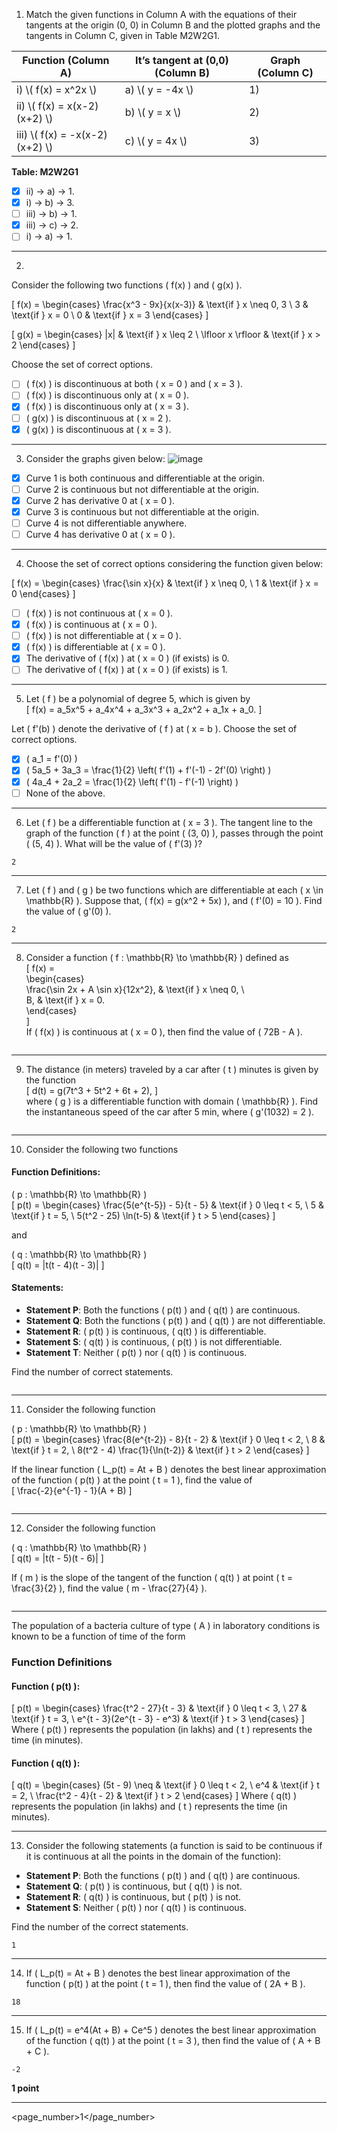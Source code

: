 1) Match the given functions in Column A with the equations of their tangents at the origin (0, 0) in Column B and the plotted graphs and the tangents in Column C, given in Table M2W2G1.

<table>
  <thead>
    <tr>
      <th>Function (Column A)</th>
      <th>It’s tangent at (0,0) (Column B)</th>
      <th>Graph (Column C)</th>
    </tr>
  </thead>
  <tbody>
    <tr>
      <td>i) \( f(x) = x^2x \)</td>
      <td>a) \( y = -4x \)</td>
      <td>1)</td>
    </tr>
    <tr>
      <td>ii) \( f(x) = x(x-2)(x+2) \)</td>
      <td>b) \( y = x \)</td>
      <td>2)</td>
    </tr>
    <tr>
      <td>iii) \( f(x) = -x(x-2)(x+2) \)</td>
      <td>c) \( y = 4x \)</td>
      <td>3)</td>
    </tr>
  </tbody>
</table>

**Table: M2W2G1**

- [x] ii) → a) → 1.  
- [x] i) → b) → 3.  
- [ ] iii) → b) → 1.  
- [x] iii) → c) → 2.  
- [ ] i) → a) → 1.

---

2)  
Consider the following two functions \( f(x) \) and \( g(x) \).

\[
f(x) = 
\begin{cases} 
\frac{x^3 - 9x}{x(x-3)} & \text{if } x \neq 0, 3 \\
3 & \text{if } x = 0 \\
0 & \text{if } x = 3 
\end{cases}
\]

\[
g(x) = 
\begin{cases} 
|x| & \text{if } x \leq 2 \\
\lfloor x \rfloor & \text{if } x > 2 
\end{cases}
\]

Choose the set of correct options.

- [ ] \( f(x) \) is discontinuous at both \( x = 0 \) and \( x = 3 \).  
- [ ] \( f(x) \) is discontinuous only at \( x = 0 \).  
- [x] \( f(x) \) is discontinuous only at \( x = 3 \).  
- [ ] \( g(x) \) is discontinuous at \( x = 2 \).  
- [x] \( g(x) \) is discontinuous at \( x = 3 \).  

---

3) Consider the graphs given below:
![image](https://github.com/user-attachments/assets/2f2eaef9-3bc5-4882-ad4f-48653cca0a92)


- [x] Curve 1 is both continuous and differentiable at the origin.  
- [ ] Curve 2 is continuous but not differentiable at the origin.  
- [x] Curve 2 has derivative 0 at \( x = 0 \).  
- [x] Curve 3 is continuous but not differentiable at the origin.  
- [ ] Curve 4 is not differentiable anywhere.  
- [ ] Curve 4 has derivative 0 at \( x = 0 \).  

---

4) Choose the set of correct options considering the function given below:

\[
f(x) = 
\begin{cases} 
\frac{\sin x}{x} & \text{if } x \neq 0, \\
1 & \text{if } x = 0 
\end{cases}
\]

- [ ] \( f(x) \) is not continuous at \( x = 0 \).  
- [x] \( f(x) \) is continuous at \( x = 0 \).  
- [ ] \( f(x) \) is not differentiable at \( x = 0 \).  
- [x] \( f(x) \) is differentiable at \( x = 0 \).  
- [x] The derivative of \( f(x) \) at \( x = 0 \) (if exists) is 0.  
- [ ] The derivative of \( f(x) \) at \( x = 0 \) (if exists) is 1.  

---

5) Let \( f \) be a polynomial of degree 5, which is given by  
\[ f(x) = a_5x^5 + a_4x^4 + a_3x^3 + a_2x^2 + a_1x + a_0. \]  

Let \( f'(b) \) denote the derivative of \( f \) at \( x = b \). Choose the set of correct options.  

- [x] \( a_1 = f'(0) \)  
- [x] \( 5a_5 + 3a_3 = \frac{1}{2} \left( f'(1) + f'(-1) - 2f'(0) \right) \)  
- [x] \( 4a_4 + 2a_2 = \frac{1}{2} \left( f'(1) - f'(-1) \right) \)  
- [ ] None of the above.  

---

6) Let \( f \) be a differentiable function at \( x = 3 \). The tangent line to the graph of the function \( f \) at the point \( (3, 0) \), passes through the point \( (5, 4) \). What will be the value of \( f'(3) \)?  

```
2
```
 

---

7) Let \( f \) and \( g \) be two functions which are differentiable at each \( x \in \mathbb{R} \). Suppose that, \( f(x) = g(x^2 + 5x) \), and \( f'(0) = 10 \). Find the value of \( g'(0) \).  

```
2
```


---

8) Consider a function \( f : \mathbb{R} \to \mathbb{R} \) defined as  
\[
f(x) =  
\begin{cases}  
\frac{\sin 2x + A \sin x}{12x^2}, & \text{if } x \neq 0, \\  
B, & \text{if } x = 0.  
\end{cases}  
\]  
If \( f(x) \) is continuous at \( x = 0 \), then find the value of \( 72B - A \).  

```

```

---

9) The distance (in meters) traveled by a car after \( t \) minutes is given by the function  
\[ d(t) = g(7t^3 + 5t^2 + 6t + 2), \]  
where \( g \) is a differentiable function with domain \( \mathbb{R} \). Find the instantaneous speed of the car after 5 min, where \( g'(1032) = 2 \).  

```

```

---

10) Consider the following two functions  

#### Function Definitions:  
\( p : \mathbb{R} \to \mathbb{R} \)  
\[
p(t) = 
\begin{cases} 
\frac{5(e^{t-5}) - 5}{t - 5} & \text{if } 0 \leq t < 5, \\ 
5 & \text{if } t = 5, \\ 
5(t^2 - 25) \ln(t-5) & \text{if } t > 5 
\end{cases}
\]  

and  

\( q : \mathbb{R} \to \mathbb{R} \)  
\[
q(t) = |t(t - 4)(t - 3)|
\]  

#### Statements:  
- **Statement P**: Both the functions \( p(t) \) and \( q(t) \) are continuous.  
- **Statement Q**: Both the functions \( p(t) \) and \( q(t) \) are not differentiable.  
- **Statement R**: \( p(t) \) is continuous, \( q(t) \) is differentiable.  
- **Statement S**: \( q(t) \) is continuous, \( p(t) \) is not differentiable.  
- **Statement T**: Neither \( p(t) \) nor \( q(t) \) is continuous.  

Find the number of correct statements.  
```

```

---

11) Consider the following function  

\( p : \mathbb{R} \to \mathbb{R} \)  
\[
p(t) = 
\begin{cases} 
\frac{8(e^{t-2}) - 8}{t - 2} & \text{if } 0 \leq t < 2, \\ 
8 & \text{if } t = 2, \\ 
8(t^2 - 4) \frac{1}{\ln(t-2)} & \text{if } t > 2 
\end{cases}
\]  

If the linear function \( L_p(t) = At + B \) denotes the best linear approximation of the function \( p(t) \) at the point \( t = 1 \), find the value of  
\[
\frac{-2}{e^{-1} - 1}(A + B)
\]  

```

```

---

12) Consider the following function  

  
\( q : \mathbb{R} \to \mathbb{R} \)  
\[
q(t) = |t(t - 5)(t - 6)|
\]  

If \( m \) is the slope of the tangent of the function \( q(t) \) at point \( t = \frac{3}{2} \), find the value \( m - \frac{27}{4} \).  

```

```


---

The population of a bacteria culture of type \( A \) in laboratory conditions is known to be a function of time of the form  

### Function Definitions

#### Function \( p(t) \):
\[
p(t) = 
\begin{cases} 
\frac{t^2 - 27}{t - 3} & \text{if } 0 \leq t < 3, \\
27 & \text{if } t = 3, \\
e^{t - 3}(2e^{t - 3} - e^3) & \text{if } t > 3
\end{cases}
\]
Where \( p(t) \) represents the population (in lakhs) and \( t \) represents the time (in minutes).

#### Function \( q(t) \):
\[
q(t) = 
\begin{cases} 
(5t - 9) \neq & \text{if } 0 \leq t < 2, \\
e^4 & \text{if } t = 2, \\
\frac{t^2 - 4}{t - 2} & \text{if } t > 2
\end{cases}
\]
Where \( q(t) \) represents the population (in lakhs) and \( t \) represents the time (in minutes).

---

13) Consider the following statements (a function is said to be continuous if it is continuous at all the points in the domain of the function):

- **Statement P**: Both the functions \( p(t) \) and \( q(t) \) are continuous.  
- **Statement Q**: \( p(t) \) is continuous, but \( q(t) \) is not.  
- **Statement R**: \( q(t) \) is continuous, but \( p(t) \) is not.  
- **Statement S**: Neither \( p(t) \) nor \( q(t) \) is continuous.  

Find the number of the correct statements.
```
1
```

---

14) If \( L_p(t) = At + B \) denotes the best linear approximation of the function \( p(t) \) at the point \( t = 1 \), then find the value of \( 2A + B \).

```
18
```

---

15) If \( L_p(t) = e^4(At + B) + Ce^5 \) denotes the best linear approximation of the function \( q(t) \) at the point \( t = 3 \), then find the value of \( A + B + C \).

```
-2
```

**1 point**

---

<page_number>1</page_number>
